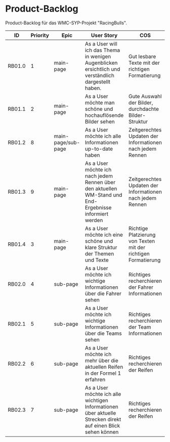 
# **Product-Backlog**

Product-Backlog für das WMC-SYP-Projekt "RacingBulls".


| ID | Priority | Epic | User Story | COS | Effort |Status|
| ---|------|------| -----------|-----|--------|-------|
|RB01.0 | 1 | main-page | As a User will ich das Thema in wenigen Augenblicken ersichtlich und verständlich dargestellt haben. | Gut lesbare Texte mit der richtigen Formatierung | - | Ausstehend |
|RB01.1 | 2 | main-page | As a User möchte man schöne und hochauflösende Bilder sehen | Gute Auswahl der Bilder, durchdachte Bilder-Struktur | - | Ausstehend |
|RB01.2 | 8 | main-page/sub-page | As a User möchte ich alle Informationen up-to-date haben | Zeitgerechtes Updaten der Informationen nach jedem Rennen | - |Ausstehend |
|RB01.3 | 9 | main-page | As a User möchte ich nach jedem Rennen über den aktuellen WM-Stand und End-Ergebnisse informiert werden | Zeitgerechtes Updaten der Informationen nach jedem Rennen | - |Ausstehend |
|RB01.4 | 3 | main-page | As a User möchte ich eine schöne und klare Struktur der Themen und Texte | Richtige Platzierung von Texten mit der richtigen Formatierung | - |Ausstehend |
|RB02.0 | 4 | sub-page | As a User möchte ich wichtige Informationen über die Fahrer sehen | Richtiges recherchieren der Fahrer Informationen | - |Ausstehend |
|RB02.1 | 5 | sub-page | As a User möchte ich wichtige Informationen über die Teams sehen | Richtiges recherchieren der Team Informationen | - |Ausstehend |
|RB02.2 | 6 | sub-page | As a User möchte ich mehr über die aktuellen Reifen in der Formel 1 erfahren | Richtiges recherchieren der Reifen | - |Ausstehend |
|RB02.3 | 7 | sub-page | As a User möchte ich alle wichtigen Informationen über aktuelle Strecken direkt auf einen Blick sehen können | Richtiges recherchieren der Reifen | - |Ausstehend |






